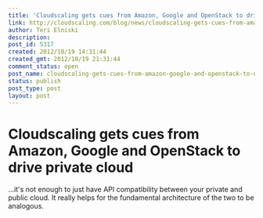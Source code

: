 ```yaml
---
title: 'Cloudscaling gets cues from Amazon, Google and OpenStack to drive private cloud'
link: http://cloudscaling.com/blog/news/cloudscaling-gets-cues-from-amazon-google-and-openstack-to-drive-private-cloud/
author: Teri Elniski
description: 
post_id: 5317
created: 2012/10/19 14:31:44
created_gmt: 2012/10/19 21:31:44
comment_status: open
post_name: cloudscaling-gets-cues-from-amazon-google-and-openstack-to-drive-private-cloud
status: publish
post_type: post
layout: post
---
```


# Cloudscaling gets cues from Amazon, Google and OpenStack to drive private cloud

...it's not enough to just have API compatibility between your private and public cloud. It really helps for the fundamental architecture of the two to be analogous.